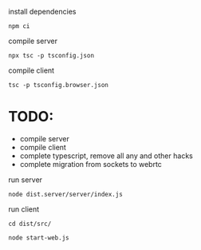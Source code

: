 install dependencies
```
npm ci
```

compile server
```
npx tsc -p tsconfig.json
```

compile client
```
tsc -p tsconfig.browser.json
```

# TODO: 
* compile server 
* compile client
* complete typescript, remove all any and other hacks
* complete migration from sockets to webrtc

run server
```
node dist.server/server/index.js
```

run client
```
cd dist/src/
```

```
node start-web.js
```
